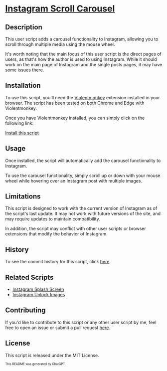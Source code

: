 # [Instagram Scroll Carousel](https://github.com/JenieX/user-js/tree/main/src/user-js/ig-scroll-carousel)

## Description

This user script adds a carousel functionality to Instagram, allowing you to scroll through multiple media using the mouse wheel.

It's worth noting that the main focus of this user script is the direct pages of users, as that's how the author is used to using Instagram. While it should work on the main page of Instagram and the single posts pages, it may have some issues there.

## Installation

To use this script, you'll need the [Violentmonkey](https://violentmonkey.github.io) extension installed in your browser. The script has been tested on both Chrome and Edge with Violentmonkey.

Once you have Violentmonkey installed, you can simply click on the following link:

[Install this script](https://github.com/JenieX/user-js/raw/main/dist/ig-scroll-carousel/ig-scroll-carousel.user.js)

## Usage

Once installed, the script will automatically add the carousel functionality to Instagram.

To use the carousel functionality, simply scroll up or down with your mouse wheel while hovering over an Instagram post with multiple images.

## Limitations

This script is designed to work with the current version of Instagram as of the script's last update. It may not work with future versions of the site, and may require updates to maintain compatibility.

In addition, the script may conflict with other user scripts or browser extensions that modify the behavior of Instagram.

## History

To see the commit history for this script, click [here](https://github.com/JenieX/user-js/commits/main?path=src/user-js/ig-scroll-carousel).

## Related Scripts

- [Instagram Splash Screen](https://github.com/JenieX/user-js/tree/main/src/user-js/ig-splash-screen)
- [Instagram Unlock Images](https://github.com/JenieX/user-js/tree/main/src/user-js/ig-unlock-images)

## Contributing

If you'd like to contribute to this script or any other user script by me, feel free to open an issue or submit a pull request [here](https://github.com/JenieX/user-js/issues).

## License

This script is released under the MIT License.

<sub><sup>This README was generated by ChatGPT.</sup></sub>
